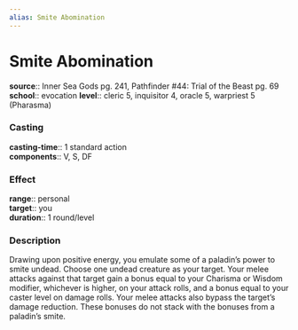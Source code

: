 ```yaml
---
alias: Smite Abomination
---
```


# Smite Abomination 

**source**:: Inner Sea Gods pg. 241, Pathfinder \#44: Trial of the Beast pg. 69  
**school**:: evocation
**level**:: cleric 5, inquisitor 4, oracle 5, warpriest 5 (Pharasma)

### Casting 

**casting-time**:: 1 standard action  
**components**:: V, S, DF

### Effect 

**range**:: personal  
**target**:: you  
**duration**:: 1 round/level

### Description 

Drawing upon positive energy, you emulate some of a paladin’s power to smite undead. Choose one undead creature as your target. Your melee attacks against that target gain a bonus equal to your Charisma or Wisdom modifier, whichever is higher, on your attack rolls, and a bonus equal to your caster level on damage rolls. Your melee attacks also bypass the target’s damage reduction. These bonuses do not stack with the bonuses from a paladin’s smite.
